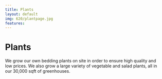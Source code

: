 ```yaml
---
title: Plants
layout: default
img: 620/plantpage.jpg
features:
---
```


# Plants

We grow our own bedding plants on site in order to ensure high quality and low prices.
We also grow a large variety of vegetable and salad plants, all in our 30,000 sqft of greenhouses.
